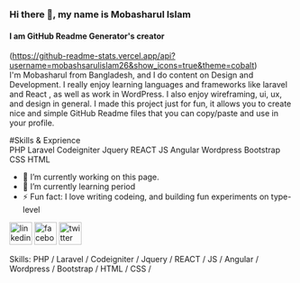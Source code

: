 ### Hi there 👋, my name is Mobasharul Islam
#### I am GitHub Readme Generator's creator
(https://github-readme-stats.vercel.app/api?username=mobashsarulislam26&show_icons=true&theme=cobalt)  
I'm Mobasharul from Bangladesh, and I do content on Design and Development. I really enjoy learning languages and frameworks like laravel and React , as well as work in WordPress. I also enjoy wireframing, ui, ux, and design in general.
I made this project just for fun, it allows you to create nice and simple GitHub Readme files that you can copy/paste and use in your profile.

#Skills & Exprience  
PHP 
Laravel 
Codeigniter
Jquery 
REACT 
JS 
Angular
Wordpress 
Bootstrap  
CSS
HTML


- 🔭 I’m currently working on this page. 
- 🌱 I’m currently learning period  
- ⚡ Fun fact: I love writing codeing, and building fun experiments on type-level 


[<img src='https://cdn.jsdelivr.net/npm/simple-icons@3.0.1/icons/linkedin.svg' alt='linkedin' height='40'>](https://www.linkedin.com/in/mobasharul-islam/)  [<img src='https://cdn.jsdelivr.net/npm/simple-icons@3.0.1/icons/facebook.svg' alt='facebook' height='40'>](https://www.facebook.com/mobashsarul.islam)  [<img src='https://cdn.jsdelivr.net/npm/simple-icons@3.0.1/icons/twitter.svg' alt='twitter' height='40'>](https://twitter.com/MobasharulI) 

Skills: PHP / Laravel / Codeigniter / Jquery / REACT / JS / Angular / Wordpress / Bootstrap / HTML / CSS /

 







